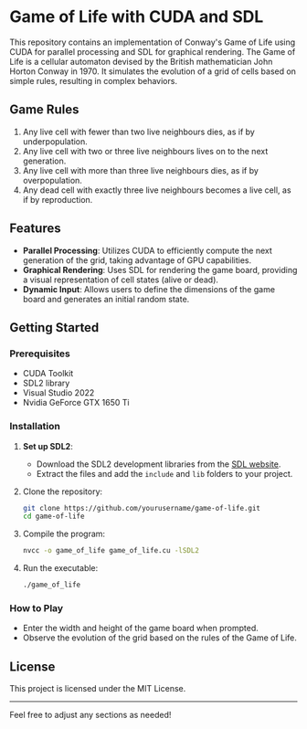 # Game of Life with CUDA and SDL

This repository contains an implementation of Conway's Game of Life using CUDA for parallel processing and SDL for graphical rendering. The Game of Life is a cellular automaton devised by the British mathematician John Horton Conway in 1970. It simulates the evolution of a grid of cells based on simple rules, resulting in complex behaviors.

## Game Rules
1. Any live cell with fewer than two live neighbours dies, as if by underpopulation.
2. Any live cell with two or three live neighbours lives on to the next generation.
3. Any live cell with more than three live neighbours dies, as if by overpopulation.
4. Any dead cell with exactly three live neighbours becomes a live cell, as if by reproduction.

## Features
- **Parallel Processing**: Utilizes CUDA to efficiently compute the next generation of the grid, taking advantage of GPU capabilities.
- **Graphical Rendering**: Uses SDL for rendering the game board, providing a visual representation of cell states (alive or dead).
- **Dynamic Input**: Allows users to define the dimensions of the game board and generates an initial random state.

## Getting Started

### Prerequisites
- CUDA Toolkit
- SDL2 library
- Visual Studio 2022
- Nvidia GeForce GTX 1650 Ti

### Installation
1. **Set up SDL2**:
   - Download the SDL2 development libraries from the [SDL website]([https://www.libsdl.org/download-2.0.php](https://github.com/libsdl-org/SDL/releases/tag/release-2.30.8)).
   - Extract the files and add the `include` and `lib` folders to your project.

2. Clone the repository:
   ```bash
   git clone https://github.com/yourusername/game-of-life.git
   cd game-of-life
   ```

3. Compile the program:
   ```bash
   nvcc -o game_of_life game_of_life.cu -lSDL2
   ```

4. Run the executable:
   ```bash
   ./game_of_life
   ```

### How to Play
- Enter the width and height of the game board when prompted.
- Observe the evolution of the grid based on the rules of the Game of Life.



## License
This project is licensed under the MIT License.

---

Feel free to adjust any sections as needed!
